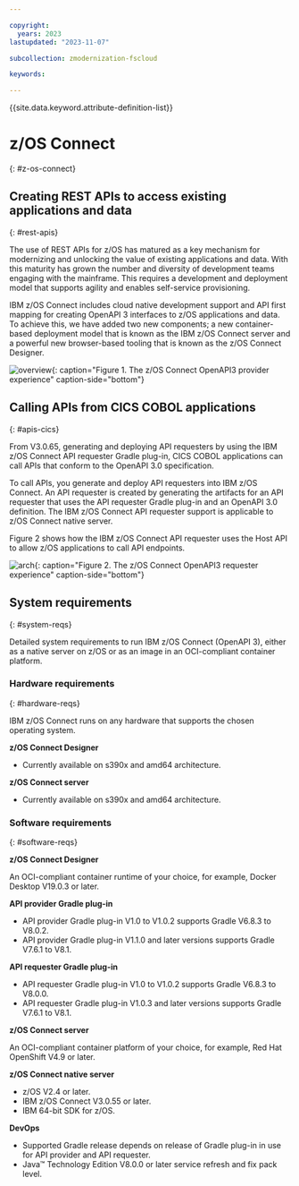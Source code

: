 ```yaml
---

copyright:
  years: 2023
lastupdated: "2023-11-07"

subcollection: zmodernization-fscloud

keywords:

---
```


{{site.data.keyword.attribute-definition-list}}

# z/OS Connect
{: #z-os-connect}

## Creating REST APIs to access existing applications and data
{: #rest-apis}

The use of REST APIs for z/OS has matured as a key mechanism for modernizing and unlocking the value of existing applications and data. With this maturity has grown the number and diversity of development teams engaging with the mainframe. This requires a development and deployment model that supports agility and enables self-service provisioning.

IBM z/OS Connect includes cloud native development support and API first mapping for creating OpenAPI 3 interfaces to z/OS applications and data. To achieve this, we have added two new components; a new container-based deployment model that is known as the IBM z/OS Connect server and a powerful new browser-based tooling that is known as the z/OS Connect Designer.

![overview](image/zconnect-overview.svg){: caption="Figure 1. The z/OS Connect OpenAPI3 provider experience" caption-side="bottom"}

## Calling APIs from CICS COBOL applications
{: #apis-cics}

From V3.0.65, generating and deploying API requesters by using the IBM z/OS Connect API requester Gradle plug-in, CICS COBOL applications can call APIs that conform to the OpenAPI 3.0 specification.

To call APIs, you generate and deploy API requesters into IBM z/OS Connect. An API requester is created by generating the artifacts for an API requester that uses the API requester Gradle plug-in and an OpenAPI 3.0 definition. The IBM z/OS Connect API requester support is applicable to z/OS Connect native server.

Figure 2 shows how the IBM z/OS Connect API requester uses the Host API to allow z/OS applications to call API endpoints.

![arch](img/requester-end-to-end-export.svg){: caption="Figure 2. The z/OS Connect OpenAPI3 requester experience" caption-side="bottom"}

## System requirements
{: #system-reqs}

Detailed system requirements to run IBM z/OS Connect (OpenAPI 3), either as a native server on z/OS or as an image in an OCI-compliant container platform.

### Hardware requirements
{: #hardware-reqs}

IBM z/OS Connect runs on any hardware that supports the chosen operating system.

**z/OS Connect Designer**

* Currently available on s390x and amd64 architecture.

**z/OS Connect server**

* Currently available on s390x and amd64 architecture.

### Software requirements
{: #software-reqs}

**z/OS Connect Designer**

An OCI-compliant container runtime of your choice, for example, Docker Desktop V19.0.3 or later.

**API provider Gradle plug-in**

* API provider Gradle plug-in V1.0 to V1.0.2 supports Gradle V6.8.3 to V8.0.2.
* API provider Gradle plug-in V1.1.0 and later versions supports Gradle V7.6.1 to V8.1.

**API requester Gradle plug-in**

* API requester Gradle plug-in V1.0 to V1.0.2 supports Gradle V6.8.3 to V8.0.0.
* API requester Gradle plug-in V1.0.3 and later versions supports Gradle V7.6.1 to V8.1.

**z/OS Connect server**

An OCI-compliant container platform of your choice, for example, Red Hat OpenShift V4.9 or later.

**z/OS Connect native server**

* z/OS V2.4 or later.
* IBM z/OS Connect V3.0.55 or later.
* IBM 64-bit SDK for z/OS.

**DevOps**

* Supported Gradle release depends on release of Gradle plug-in in use for API provider and API requester.
* Java™ Technology Edition V8.0.0 or later service refresh and fix pack level.
